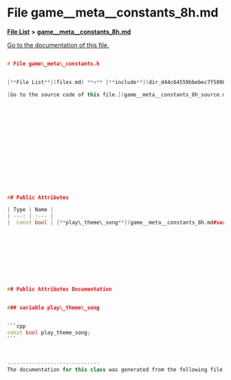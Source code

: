 
# File game\_\_meta\_\_constants\_8h.md

[**File List**](files.md) **>** [**game\_\_meta\_\_constants\_8h.md**](game____meta____constants__8h_8md.md)

[Go to the documentation of this file.](game____meta____constants__8h_8md.md) 


````cpp

# File game\_meta\_constants.h


[**File List**](files.md) **>** [**include**](dir_d44c64559bbebec7f509842c48db8b23.md) **>** [**game\_meta\_constants.h**](game__meta__constants_8h.md)

[Go to the source code of this file.](game__meta__constants_8h_source.md)
















## Public Attributes

| Type | Name |
| ---: | :--- |
|  const bool | [**play\_theme\_song**](game__meta__constants_8h.md#variable-play-theme-song)   = = true<br> |










## Public Attributes Documentation


### variable play\_theme\_song 


```cpp
const bool play_theme_song;
```



------------------------------
The documentation for this class was generated from the following file `include/game_meta_constants.h`
````

